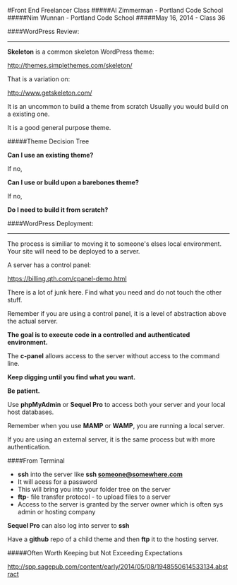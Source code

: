 #Front End Freelancer Class
#####Al Zimmerman - Portland Code School
#####Nim Wunnan - Portland Code School
#####May 16, 2014 - Class 36

####WordPress Review:
____________________________________________________________________________

**Skeleton** is a common skeleton WordPress theme:

http://themes.simplethemes.com/skeleton/

That is a variation on:

http://www.getskeleton.com/

It is an uncommon to build a theme from scratch Usually you would build on a existing one.

It is a good general purpose theme.

#####Theme Decision Tree

**Can I use an existing theme?**

If no,

**Can I use or build upon a barebones theme?**

If no,

**Do I need to build it from scratch?**

####WordPress Deployment:
____________________________________________________________________________


The process is similiar to moving it to someone's elses local environment.  Your site will need to be deployed to a server.

A server has a control panel:

https://billing.qth.com/cpanel-demo.html

There is a lot of junk here.  Find what you need and do not touch the other stuff.

Remember if you are using a control panel, it is a level of abstraction above the actual server.

**The goal is to execute code in a controlled and authenticated environment.**

The **c-panel** allows access to the server without access to the command line.

**Keep digging until you find what you want.**

**Be patient.**

Use **phpMyAdmin** or **Sequel Pro** to access both your server and your local host databases.

Remember when you use **MAMP** or **WAMP**, you are running a local server.

If you are using an external server,  it is the same process but with more authentication.


####From Terminal

* **ssh** into the server like **ssh someone@somewhere.com**
* It will acess for a password
* This will bring you into your folder tree on the server
* **ftp**- file transfer protocol - to upload files to a server
* Access to the server is granted by the server owner which is often sys admin or hosting company

**Sequel Pro** can also log into server to **ssh**

Have a **github** repo of a child theme and then **ftp** it to the hosting server.


#####Often Worth Keeping but Not Exceeding Expectations

http://spp.sagepub.com/content/early/2014/05/08/1948550614533134.abstract




